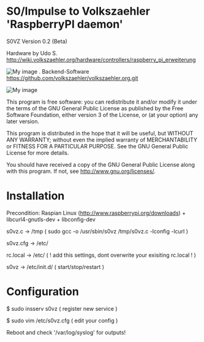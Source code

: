 S0/Impulse to Volkszaehler 'RaspberryPI daemon'
===============================================
S0VZ Version 0.2 (Beta)

Hardware by Udo S.  
http://wiki.volkszaehler.org/hardware/controllers/raspberry_pi_erweiterung

![My image](http://wiki.volkszaehler.org/_media/hardware/controllers/raspi_6xs0_3x1-wire_1xir_bestueckt.png?w=300)
.
Backend-Software  
https://github.com/volkszaehler/volkszaehler.org.git

![My image](http://wiki.volkszaehler.org/_media/software/releases/demo-screenshot.jpg?w=300)

This program is free software: you can redistribute it and/or modify
it under the terms of the GNU General Public License as published by
the Free Software Foundation, either version 3 of the License, or
(at your option) any later version.

This program is distributed in the hope that it will be useful,
but WITHOUT ANY WARRANTY; without even the implied warranty of
MERCHANTABILITY or FITNESS FOR A PARTICULAR PURPOSE.  See the
GNU General Public License for more details.

You should have received a copy of the GNU General Public License
along with this program.  If not, see <http://www.gnu.org/licenses/>.

Installation
============

Precondition: Raspian Linux (http://www.raspberrypi.org/downloads) + libcurl4-gnutls-dev + libconfig-dev

s0vz.c 	 	-> /tmp ( sudo gcc -o /usr/sbin/s0vz /tmp/s0vz.c -lconfig -lcurl )

s0vz.cfg	 	-> /etc/  

rc.local  	-> /etc/  ( ! add this settings, dont overwrite your exisiting rc.local ! )

s0vz 	 	-> /etc/init.d/ ( start/stop/restart )

Configuration
=============

$ sudo insserv s0vz ( register new service )

$ sudo vim /etc/s0vz.cfg ( edit your config )

Reboot and check '/var/log/syslog' for outputs! 




